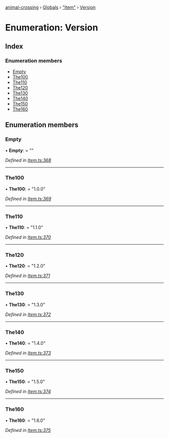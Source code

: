 [animal-crossing](../README.md) › [Globals](../globals.md) › ["Item"](../modules/_item_.md) › [Version](_item_.version.md)

# Enumeration: Version

## Index

### Enumeration members

* [Empty](_item_.version.md#empty)
* [The100](_item_.version.md#the100)
* [The110](_item_.version.md#the110)
* [The120](_item_.version.md#the120)
* [The130](_item_.version.md#the130)
* [The140](_item_.version.md#the140)
* [The150](_item_.version.md#the150)
* [The160](_item_.version.md#the160)

## Enumeration members

###  Empty

• **Empty**: = ""

*Defined in [Item.ts:368](https://github.com/Norviah/animal-crossing/blob/e2f78c4/module/types/Item.ts#L368)*

___

###  The100

• **The100**: = "1.0.0"

*Defined in [Item.ts:369](https://github.com/Norviah/animal-crossing/blob/e2f78c4/module/types/Item.ts#L369)*

___

###  The110

• **The110**: = "1.1.0"

*Defined in [Item.ts:370](https://github.com/Norviah/animal-crossing/blob/e2f78c4/module/types/Item.ts#L370)*

___

###  The120

• **The120**: = "1.2.0"

*Defined in [Item.ts:371](https://github.com/Norviah/animal-crossing/blob/e2f78c4/module/types/Item.ts#L371)*

___

###  The130

• **The130**: = "1.3.0"

*Defined in [Item.ts:372](https://github.com/Norviah/animal-crossing/blob/e2f78c4/module/types/Item.ts#L372)*

___

###  The140

• **The140**: = "1.4.0"

*Defined in [Item.ts:373](https://github.com/Norviah/animal-crossing/blob/e2f78c4/module/types/Item.ts#L373)*

___

###  The150

• **The150**: = "1.5.0"

*Defined in [Item.ts:374](https://github.com/Norviah/animal-crossing/blob/e2f78c4/module/types/Item.ts#L374)*

___

###  The160

• **The160**: = "1.6.0"

*Defined in [Item.ts:375](https://github.com/Norviah/animal-crossing/blob/e2f78c4/module/types/Item.ts#L375)*
